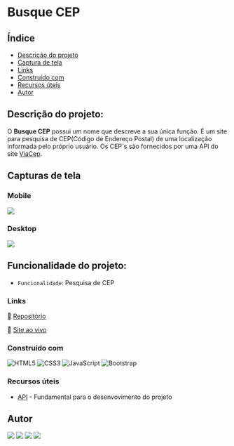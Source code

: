 # Busque CEP

## Índice

- [Descrição do projeto](#descrição-do-projeto)
- [Captura de tela](#capturas-de-tela)
- [Links](#links)
- [Construído com](#construído-com)
- [Recursos úteis](#recursos-úteis)
- [Autor](#autor)

## Descrição do projeto:

O **Busque CEP** possui um nome que descreve a sua única função. É um site para pesquisa de CEP(Código de Endereço Postal) de uma localização informada pelo próprio usuário. Os CEP´s são fornecidos por uma API do site [ViaCep](https://viacep.com.br/).

## Capturas de tela

### Mobile

![](/assets/img/screenshots/captura-mobile.png)

### Desktop

![](/assets/img/screenshots/captura-desktop.png)


## Funcionalidade do projeto:

- `Funcionalidade`: Pesquisa de CEP

### Links

🔗 [Repositório](https://github.com/higor-costa/pesquisa-cep)   

🔗 [Site ao vivo](https://higor-costa.github.io/pesquisa-cep/)

### Construído com

![HTML5](https://img.shields.io/badge/html5-%23E34F26.svg?style=for-the-badge&logo=html5&logoColor=white)
![CSS3](https://img.shields.io/badge/css3-%231572B6.svg?style=for-the-badge&logo=css3&logoColor=white)
![JavaScript](https://img.shields.io/badge/javascript-%23323330.svg?style=for-the-badge&logo=javascript&logoColor=%23F7DF1E)
![Bootstrap](https://img.shields.io/badge/bootstrap-%23563D7C.svg?style=for-the-badge&logo=bootstrap&logoColor=white)

### Recursos úteis

- [API](https://viacep.com.br/) - Fundamental para o desenvovimento do projeto

## Autor

<div> 
<a href="https://www.linkedin.com/in/higor-costa-/" target="_blank" ><img src="https://img.shields.io/badge/-LinkedIn-%230077B5?style=for-the-badge&logo=linkedin&logoColor=white" target="_blank"></a>    
<a href = "mailto:higorcosta972@gmail.com"><img src="https://img.shields.io/badge/Gmail-D14836?style=for-the-badge&logo=gmail&logoColor=white" target="_blank"></a>
<a href="https://higor-costa.github.io/meu-portfolio/" target="_blank"><img src="https://shields.io/badge/Portfolio-%23000000.svg?style=for-the-badge&logo=firefox&logoColor=#FF7139" target="_blank"></a>
<a href="https://instagram.com/higu.costa" target="_blank"><img src="https://img.shields.io/badge/-Instagram-%23E4405F?style=for-the-badge&logo=instagram&logoColor=white" target="_blank"></a>
</div>
